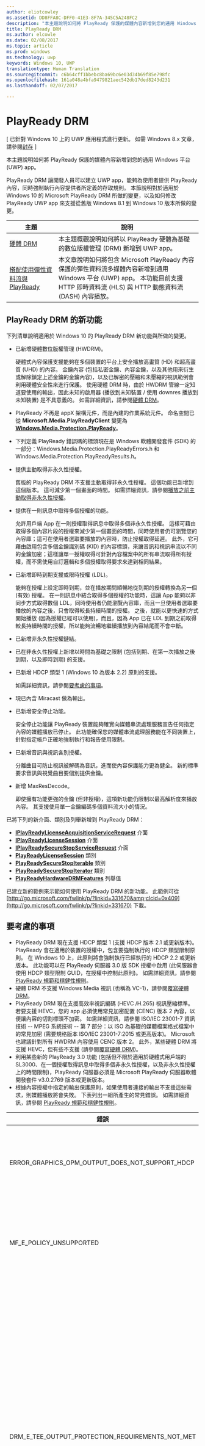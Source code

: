 ```yaml
---
author: eliotcowley
ms.assetid: DD8FFA8C-DFF0-41E3-8F7A-345C5A248FC2
description: "本主題說明如何將 PlayReady 保護的媒體內容新增到您的通用 Windows 平台 (UWP) 應用程式。"
title: PlayReady DRM
ms.author: elcowle
ms.date: 02/08/2017
ms.topic: article
ms.prod: windows
ms.technology: uwp
keywords: Windows 10, UWP
translationtype: Human Translation
ms.sourcegitcommit: c6b64cff1bbebc8ba69bc6e03d34b69f85e798fc
ms.openlocfilehash: 161a048a4bfa9479821aec542db17ded8243d231
ms.lasthandoff: 02/07/2017

---
```


# <a name="playready-drm"></a>PlayReady DRM

\[ 已針對 Windows 10 上的 UWP 應用程式進行更新。 如需 Windows 8.x 文章，請參閱[封存](http://go.microsoft.com/fwlink/p/?linkid=619132) \]


本主題說明如何將 PlayReady 保護的媒體內容新增到您的通用 Windows 平台 (UWP) app。

PlayReady DRM 讓開發人員可以建立 UWP app，能夠為使用者提供 PlayReady 內容，同時強制執行內容提供者所定義的存取規則。 本節說明對於適用於 Windows 10 的 Microsoft PlayReady DRM 所做的變更，以及如何修改 PlayReady UWP app 來支援從舊版 Windows 8.1 到 Windows 10 版本所做的變更。
 
| 主題                                                                     | 說明                                                                                                                                                                                                                                                                             |
|---------------------------------------------------------------------------|-----------------------------------------------------------------------------------------------------------------------------------------------------------------------------------------------------------------------------------------------------------------------------------------|
| [硬體 DRM](hardware-drm.md)                                           | 本主題概觀說明如何將以 PlayReady 硬體為基礎的數位版權管理 (DRM) 新增到 UWP app。                                                                                                                                                                 |
| [搭配使用彈性資料流與 PlayReady](adaptive-streaming-with-playready.md) | 本文章說明如何將包含 Microsoft PlayReady 內容保護的彈性資料流多媒體內容新增到通用 Windows 平台 (UWP) app。 本功能目前支援 HTTP 即時資料流 (HLS) 與 HTTP 動態資料流 (DASH) 內容播放。 |

## <a name="whats-new-in-playready-drm"></a>PlayReady DRM 的新功能

下列清單說明適用於 Windows 10 的 PlayReady DRM 新功能與所做的變更。

-   已新增硬體數位版權管理 (HWDRM)。

    硬體式內容保護支援能夠在多個裝置的平台上安全播放高畫質 (HD) 和超高畫質 (UHD) 的內容。 金鑰內容 (包括私密金鑰、內容金鑰，以及其他用來衍生或解除鎖定上述金鑰的金鑰內容)，以及已解密的壓縮和未壓縮的視訊範例會利用硬體安全性來進行保護。 使用硬體 DRM 時，由於 HWDRM 管線一定知道要使用的輸出，因此未知的啟用器 (播放到未知裝置 / 使用 downres 播放到未知裝置) 是不具意義的。 如需詳細資訊，請參閱[硬體 DRM](hardware-drm.md)。

-   PlayReady 不再是 appX 架構元件，而是內建的作業系統元件。 命名空間已從 **Microsoft.Media.PlayReadyClient** 變更為 [**Windows.Media.Protection.PlayReady**](https://msdn.microsoft.com/library/windows/apps/dn986454)。
-   下列定義 PlayReady 錯誤碼的標頭現在是 Windows 軟體開發套件 (SDK) 的一部分：Windows.Media.Protection.PlayReadyErrors.h 和 Windows.Media.Protection.PlayReadyResults.h。
-   提供主動取得非永久性授權。

    舊版的 PlayReady DRM 不支援主動取得非永久性授權。 這個功能已新增到這個版本。 這可減少第一個畫面的時間。 如需詳細資訊，請參閱[播放之前主動取得非永久性授權](#proactively-acquire-a-non-persistent-license-before-playback)。

-   提供在一則訊息中取得多個授權的功能。

    允許用戶端 App 在一則授權取得訊息中取得多個非永久性授權。 這樣可藉由取得多個內容片段的授權來減少第一個畫面的時間，同時使用者仍可瀏覽您的內容庫；這可在使用者選取要播放的內容時，防止授權取得延遲。 此外，它可藉由啟用包含多個金鑰識別碼 (KID) 的內容標頭，來讓音訊和視訊串流以不同的金鑰加密；這樣讓單一授權取得可針對內容檔案中的所有串流取得所有授權，而不需使用自訂邏輯和多個授權取得要求來達到相同結果。

-   已新增即時到期支援或限時授權 (LDL)。

    能夠在授權上設定即時到期，並在播放期間順暢地從到期的授權轉換為另一個 (有效) 授權。 在一則訊息中結合取得多個授權的功能時，這讓 App 能夠以非同步方式取得數個 LDL，同時使用者仍能瀏覽內容庫，而且一旦使用者選取要播放的內容之後，只會取得較長持續時間的授權。 之後，就能以更快速的方式開始播放 (因為授權已經可以使用)，而且，因為 App 已在 LDL 到期之前取得較長持續時間的授權，所以能夠流暢地繼續播放到內容結尾而不會中斷。

-   已新增非永久性授權鏈結。
-   已在非永久性授權上新增以時間為基礎之限制 (包括到期、在第一次播放之後到期，以及即時到期) 的支援。
-   已新增 HDCP 類型 1 (Windows 10 為版本 2.2) 原則的支援。

    如需詳細資訊，請參閱[要考慮的事項](#things-to-consider)。

-   現已內含 Miracast 做為輸出。
-   已新增安全停止功能。

    安全停止功能讓 PlayReady 裝置能夠確實向媒體串流處理服務宣告任何指定內容的媒體播放已停止。 此功能確保您的媒體串流處理服務能在不同裝置上，針對指定帳戶正確地強制執行和報告使用限制。

-   已新增音訊與視訊各別授權。

    分離曲目可防止視訊被解碼為音訊，進而使內容保護能力更為健全。 新的標準要求音訊與視覺曲目要個別提供金鑰。

-   新增 MaxResDecode。

    即使擁有功能更強的金鑰 (但非授權)，這項新功能仍限制以最高解析度來播放內容。 其支援使用單一金鑰編碼多個資料流大小的情況。

已將下列的新介面、類別及列舉新增到 PlayReady DRM：

-   [**IPlayReadyLicenseAcquisitionServiceRequest**](https://msdn.microsoft.com/library/windows/apps/dn986077) 介面
-   [**IPlayReadyLicenseSession**](https://msdn.microsoft.com/library/windows/apps/dn986080) 介面
-   [**IPlayReadySecureStopServiceRequest**](https://msdn.microsoft.com/library/windows/apps/dn986090) 介面
-   [**PlayReadyLicenseSession**](https://msdn.microsoft.com/library/windows/apps/dn986309) 類別
-   [**PlayReadySecureStopIterable**](https://msdn.microsoft.com/library/windows/apps/dn986371) 類別
-   [**PlayReadySecureStopIterator**](https://msdn.microsoft.com/library/windows/apps/dn986375) 類別
-   [**PlayReadyHardwareDRMFeatures**](https://msdn.microsoft.com/library/windows/apps/dn986265) 列舉值

已建立新的範例來示範如何使用 PlayReady DRM 的新功能。 此範例可從 [http://go.microsoft.com/fwlink/p/?linkid=331670&amp;clcid=0x409](http://go.microsoft.com/fwlink/p/?linkid=331670) 下載。

## <a name="things-to-consider"></a>要考慮的事項

-   PlayReady DRM 現在支援 HDCP 類型 1 (支援 HDCP 版本 2.1 或更新版本)。 PlayReady 會在適用於裝置的授權中，包含要強制執行的 HDCP 類型限制原則。 在 Windows 10 上，此原則將會強制執行已經執行的 HDCP 2.2 或更新版本。 此功能可以在 PlayReady 伺服器 3.0 版 SDK 授權中啟用 (此伺服器會使用 HDCP 類型限制 GUID，在授權中控制此原則)。 如需詳細資訊，請參閱 [PlayReady 規範和穩健性規則](http://www.microsoft.com/playready/licensing/compliance/)。
-   硬體 DRM 不支援 Windows Media 視訊 (也稱為 VC-1)，請參閱[覆寫硬體 DRM](hardware-drm.md#override-hardware-drm)。
-   PlayReady DRM 現在支援高效率視訊編碼 (HEVC /H.265) 視訊壓縮標準。 若要支援 HEVC，您的 app 必須使用常見加密配置 (CENC) 版本 2 內容，以便讓內容的切割標頭不加密。 如需詳細資訊，請參閱 ISO/IEC 23001-7 資訊技術 -- MPEG 系統技術 -- 第 7 部分：以 ISO 為基礎的媒體檔案格式檔案中的常見加密 (需要規格版本 ISO/IEC 23001-7:2015 或更高版本)。 Microsoft 也建議針對所有 HWDRM 內容使用 CENC 版本 2。 此外，某些硬體 DRM 將支援 HEVC，但有些不支援 (請參閱[覆寫硬體 DRM](hardware-drm.md#override-hardware-drm))。
-   利用某些新的 PlayReady 3.0 功能 (包括但不限於適用於硬體式用戶端的 SL3000、在一個授權取得訊息中取得多個非永久性授權，以及非永久性授權上的時間限制)，PlayReady 伺服器必須是 Microsoft PlayReady 伺服器軟體開發套件 v3.0.2769 版本或更新版本。
-   根據內容授權中指定的輸出保護原則，如果使用者連接的輸出不支援這些需求，則媒體播放將會失敗。 下表列出一組所產生的常見錯誤。 如需詳細資訊，請參閱 [PlayReady 規範和穩健性規則](http://www.microsoft.com/playready/licensing/compliance/)。

| 錯誤                                                   | 值      | 說明                                                                                                                                                                                                                                                                                                                                                                                                                                                                                                 |
|---------------------------------------------------------|------------|-------------------------------------------------------------------------------------------------------------------------------------------------------------------------------------------------------------------------------------------------------------------------------------------------------------------------------------------------------------------------------------------------------------------------------------------------------------------------------------------------------------|
| ERROR\_GRAPHICS\_OPM\_OUTPUT\_DOES\_NOT\_SUPPORT\_HDCP  | 0xC0262513 | 授權的輸出保護原則要求監視器採用 HDCP，但卻無法採用 HDCP。                                                                                                                                                                                                                                                                                                                                                                                              |
| MF\_E\_POLICY\_UNSUPPORTED                              | 0xC00D7159 | 授權的輸出保護原則要求監視器採用 HDCP 類型 1，但卻無法採用 HDCP 類型 1。                                                                                                                                                                                                                                                                                                                                                                                |
| DRM\_E\_TEE\_OUTPUT\_PROTECTION\_REQUIREMENTS\_NOT\_MET | 0x8004CD22 | 只有在硬體 DRM 下執行時，才會發生這個錯誤碼。 授權的輸出保護原則要求監視器採用 HDCP 或降低內容的有效解析度，但卻無法採用 HDCP 且無法降低內容的有效解析度，因為硬體 DRM 不支援降低內容的解析度。 在軟體 DRM 下，可播放該內容。 請參閱[使用硬體 DRM 的考量](hardware-drm.md#considerations-for-using-hardware-drm)。 |
| ERROR\_GRAPHICS\_OPM\_NOT\_SUPPORTED                    | 0xc0262500 | 圖形驅動程式不支援輸出保護。 例如，監視器是透過 VGA 所連接，或者未安裝適用於數位輸出的適當圖形驅動程式。 在後者的情況下，所安裝的一般驅動程式是 Microsoft 基本顯示卡，而安裝適當的圖形驅動程式就能解決問題。                                                                                                                                                  |

## <a name="output-protection"></a>輸出保護

下一節會說明在 PlayReady 授權中使用適用於 Windows 10 的 PlayReady DRM 搭配輸出保護原則時，所產生的行為。

PlayReady DRM 支援 **Microsoft PlayReady 可延伸媒體權利規格**中包含的輸出保護層級。 您可在 PlayReady 授權產品的隨附文件套件中，找到這份文件。

> [!NOTE]
> 授權伺服器可設定的輸出保護層級允許值，受到 [PlayReady 相容性規則](https://www.microsoft.com/playready/licensing/compliance/)所規範。

PlayReady DRM 僅允許在 PlayReady 相容性規則中指定的輸出連接器上，播放具輸出保護原則的內容。 如需有關 PlayReady 相容性規則指定連接器詞彙的詳細資訊，請參閱[適用於 PlayReady 相容性與穩健性規則的定義詞彙](https://www.microsoft.com/playready/licensing/compliance/)。

本節著重探討適用於 Windows 10 之 PlayReady DRM，以及適用於 Windows 10 之 PlayReady 硬體 DRM 的輸出保護案例，亦適用於部分 Windows 用戶端。 使用 PlayReady HWDRM 時，會在 Windows TEE 實作過程中強制執行所有輸出保護 (請參閱[硬體 DRM](hardware-drm.md))。 因此，與使用 PlayReady SWDRM (軟體 DRM) 時的部分行為會略有差異：

* 適用於未壓縮數位視訊 270 的輸出保護層級 (OPL) 支援：適用於 Windows 10 的 PlayReady HWDRM 不支援向下解析度，且會強制執行 HDCP (高頻寬數位內容保護)。 建議適用於 HWDRM 的高畫質內容應具備超過 270 的 OPL (雖然並非必要)。 此外，您應該在授權 (HDCP 版本 2.2 或更新版本) 中設定 HDCP 類型限制。
* 不同於 SWDRM，HWDRM 會根據功能最少的監視器，在所有監視器上強制執行輸出保護。 例如，如果使用者連接了兩台監視器，其中一台監視器支援 HDCP，而另一台不支援，則如果授權要求 HDCP (即使只在支援 HDCP 監視器上呈現內容)，皆將無法播放。 在 SWDRM 中，只要內容僅在支援 HDCP 的監視器上顯示，就能播放內容。
* 除非內容金鑰和授權符合下列條件，否則不保證 HWDRM 可供用戶端使用且安全：
    * 用於視訊內容金鑰的授權，其最低安全性層級必須為 3000。
    * 音訊必須以有別於視訊的內容金鑰加密，且適用於音訊的授權其最低安全性層級必須為 2000。 否則音訊可能不會進行加密處理。
* 所有 SWDRM 案例，皆要求適用於音訊和/或視訊內容金鑰的 PlayReady 授權最低安全性等級應不超過 2000。

### <a name="output-protection-levels"></a>輸出保護層級

下表概述 PlayReady 授權中各個 OPL 間的對應，以及適用於 Windows 10 的 PlayReady DRM 如何強制執行這些對應。

#### <a name="video"></a>視訊

<table>
    <tr>
        <th rowspan="2">OPL</th>
        <th>壓縮的數位視訊</th>
        <th colspan="2">未壓縮的數位視訊</th>
        <th>類比電視</th>
    </tr>
    <tr>
        <th>任何值</th>
        <th colspan="2">HDMI、DVI、DisplayPort、MHL</th>
        <th>元件、複合式</th>
    </tr>
    <tr>
        <th>100</th>
        <td rowspan="6">無\*</td>
        <td colspan="2">傳遞內容</td>
        <td>傳遞內容</td>
    </tr>
    <tr>
        <th>150</th>
        <td colspan="2" rowspan="2">無\*</td>
        <td>使用 CGMS-A CopyNever 或無法使用 CGMS-A 時傳遞內容</td>
    </tr>
    <tr>
        <th>200</th>
        <td>使用 CGMS-A CopyNever 時傳遞內容</td>
    </tr>
    <tr>
        <th>250</th>
        <td colspan="2">嘗試使用 HDCP，但無論結果如何皆傳遞內容</td>
        <td rowspan="5">無\*</td>
    </tr>
    <tr>
        <th>270</th>
        <td>**SWDRM**：嘗試使用 HDCP。 若 HDCP 無法使用，則電腦會將每個畫面的有效解析度限制為 520,000 像素，並傳遞內容</td>
        <td>**HWDRM**：使用 HDCP 傳遞內容。 若 HDCP 無法使用，則會將傳送到 HDMI/DVI 連接埠的播放封鎖</td>
    </tr>
    <tr>
        <th>300</th>
        <td colspan="2">
            <p>
                **「未」定義 HDCP 類型限制時：**會使用 HDCP 來傳遞內容。 若 HDCP 無法使用，則會將傳送到 HDMI/DVI 連接埠的播放封鎖。
            </p>
            <p>
                **「已」定義 HDCP 類型限制時：**會使用 HDCP 2.2 來傳遞內容並將內容串流類型設定為 1。 若 HDCP 無法使用或是內容串流類型無法設定為 1，則會將傳送到 HDMI/DVI 連接埠的播放封鎖。
            </p>
        </td>
    </tr>
    <tr>
        <th>400</th>
        <td rowspan="2">Windows 10 絕對不會將壓縮的數位視訊內容傳遞至輸出，無論後續 OPL 值為何皆然。 如需有關壓縮的數位視訊內容詳細資訊，請參閱[適用於 PlayReady 產品的相容性規則](https://www.microsoft.com/playready/licensing/compliance/)。</td>
        <td colspan="2" rowspan="2">無\*</td>
    </tr>
    <tr>
        <th>500</th>
    </tr>
</table>
<br/>

\* 並非所有輸出保護層級的值都可由授權伺服器設定。 如需詳細資訊，請參閱 [PlayReady 相容性規則](https://www.microsoft.com/playready/licensing/compliance/)。

#### <a name="audio"></a>音訊

<table>
    <tr>
        <th rowspan="2">OPL</th>
        <th>壓縮的數位音訊</th>
        <th>未壓縮的數位音訊</th>
        <th>類比或 USB 音訊</th>
    </tr>
    <tr>
        <th>HDMI、DisplayPort、MHL</th>
        <th>HDMI、DisplayPort、MHL</th>
        <th>任何值</th>
    </tr>
    <tr>
        <th>100</th>
        <td rowspan="3">傳遞內容</td>
        <td>傳遞內容</td>
        <td rowspan="5">傳遞內容</td>
    </tr>
    <tr>
        <th>150</th>
        <td rowspan="4">「不」傳遞內容</td>
    </tr>
    <tr>
        <th>200</th>
    </tr>
    <tr>
        <th>250</th>
        <td>若在 HDMI、DisplayPort 或 MHL 上使用 HDCP，或是使用 SCMS 並設為 CopyNever，即會傳遞內容</td>
    </tr>
    <tr>
        <th>300</th>
        <td>若在 HDMI、DisplayPort 或 MHL 上使用 HDCP，即會傳遞內容</td>
    </tr>
</table>
<br/>

### <a name="miracast"></a>Miracast

PlayReady DRM 可讓您在使用 HDCP 2.0 或更新版本時，立即透過 Miracast 輸出播放內容。 不過在 Windows 10 上，Miracast 會視為*數位*輸出。 如需關於 Miracast 案例的詳細資訊，請參閱 [PlayReady 相容性規則](https://www.microsoft.com/playready/licensing/compliance/)。 下表概述 PlayReady 授權中各個 OPL 間的對應，以及 PlayReady DRM 如何在 Miracast 輸出上強制執行這些對應。

<table>
    <tr>
        <th>OPL</th>
        <th>壓縮的數位音訊</th>
        <th>未壓縮的數位音訊</th>
        <th>壓縮的數位視訊</th>
        <th>未壓縮的數位視訊</th>
    </tr>
    <tr>
        <th>100</th>
        <td rowspan="4">使用 HDCP 2.0 或更新版本時傳遞內容。 若無法使用，則「不會」傳遞內容</td>
        <td>使用 HDCP 2.0 或更新版本時傳遞內容。 若無法使用，則「不會」傳遞內容</td>
        <td rowspan="6">無\*</td>
        <td>使用 HDCP 2.0 或更新版本時傳遞內容。 若無法使用，則「不會」傳遞內容</td>
    </tr>
    <tr>
        <th>150</th>
        <td rowspan="3">「不」傳遞內容</td>
        <td rowspan="2">無\*</td>
    </tr>
    <tr>
        <th>200</th>
    </tr>
    <tr>
        <th>250</th>
        <td rowspan="2">使用 HDCP 2.0 或更新版本時傳遞內容。 若無法使用，則「不會」傳遞內容</td>
    </tr>
    <tr>
        <th>270</th>
        <td colspan="2">無\*</td>
    </tr>
    <tr>
        <th>300</th>
        <td>使用 HDCP 2.0 或更新版本時傳遞內容。 若無法使用，則「不會」傳遞內容</td>
        <td>「不」傳遞內容</td>
        <td>
            <p>
                **「未」定義 HDCP 類型限制時：**會在使用 HDCP 2.0 或更新版本時傳遞內容。 若無法使用，則「不會」傳遞內容。
            </p>
            <p>
                **「已」定義 HDCP 類型限制時：**會使用 HDCP 2.2 來傳遞內容並將內容串流類型設定為 1。 若 HDCP 無法使用或是內容串流類型無法設定為 1，則「不會」傳遞內容。
            </p>        
        </td>
    </tr>
    <tr>
        <th>400</th>
        <td rowspan="2" colspan="2">無\*</td>
        <td rowspan="2">Windows 10 絕對不會將壓縮的數位視訊內容傳遞至輸出，無論後續 OPL 值為何皆然。 如需有關壓縮的數位視訊內容詳細資訊，請參閱[適用於 PlayReady 產品的相容性規則](https://www.microsoft.com/playready/licensing/compliance/)。</td>
        <td rowspan="2">無\*</td>
    </tr>
    <tr>
        <th>500</th>
    </tr>
</table>
<br/>

\* 並非所有輸出保護層級的值都可由授權伺服器設定。 如需詳細資訊，請參閱 [PlayReady 相容性規則](https://www.microsoft.com/playready/licensing/compliance/)。

### <a name="additional-explicit-output-restrictions"></a>其他的明確輸出限制

下表說明適用於 Windows 10 的 PlayReady DRM，如何實作明確的數位視訊輸出保護限制。

<table>
    <tr>
        <th>案例</th>
        <th>GUID</th>
        <th>如果...</th>
        <th>則...</th>
    </tr>
    <tr>
        <th>最大有效解析度解碼大小</th>
        <td>9645E831-E01D-4FFF-8342-0A720E3E028F</td>
        <td>連接的輸出為：數位視訊輸出、Miracast、HDMI、DVI 等等。</td>
        <td>
            <p>
                採用下列限制時傳遞內容︰  
            </p>
            <ul>
                <li>(a) 畫面寬度必須小於或等於最大像素畫面寬度，且畫面高度小於或等於最大像素畫面高度，或</li>
                <li>(b) 畫面高度必須小於或等於最大像素畫面寬度，且畫面寬度小於或等於最大像素畫面高度</li>
            </ul>                   
        </td>
    </tr>
    <tr>
        <th>HDCP 類型限制</th>
        <td>ABB2C6F1-E663-4625-A945-972D17B231E7</td>
        <td>連接的輸出為：數位視訊輸出、Miracast、HDMI、DVI 等等。</td>
        <td>使用 HDCP 2.2 傳遞內容並將內容串流類型設為 1。 若 HDCP 2.2 無法使用或是內容串流類型無法設定為 1，則「不會」傳遞內容。 此外，也必須指定一個值大於或等於 271 的未壓縮數位視訊輸出保護層級</td>
    </tr>
</table>
<br/>

下表說明適用於 Windows 10 的 PlayReady DRM 如何實作明確的類比視訊輸出保護限制。

<table>
    <tr>
        <th>案例</th>
        <th>GUID</th>
        <th>如果...</th>
        <th colspan="2">則...</th>
    </tr>
    <tr>
        <th>類比電腦監視器</th>
        <td>D783A191-E083-4BAF-B2DA-E69F910B3772</td>
        <td>連接的輸出為：VGA、DVI &ndash;類比等等。</td>
        <td>**SWDRM：**電腦會將每個畫面的有效解析度限制為 520,000 像素，並傳遞內容</td>
        <td>**HWDRM：**「不」傳遞內容</td>
    </tr>
    <tr>
        <th>類比色差</th>
        <td>811C5110-46C8-4C6E-8163-C0482A15D47E</td>
        <td>連接的輸出為：色差</td>
        <td>**SWDRM：**電腦會將每個畫面的有效解析度限制為 520,000 像素，並傳遞內容</td>
        <td>**HWDRM：**「不」傳遞內容</td>
    </tr>
    <tr>
        <th rowspan="2">類比電視輸出</th>
        <td>2098DE8D-7DDD-4BAB-96C6-32EBB6FABEA3</td>
        <td>類比電視 OPL 小於 151</td>
        <td colspan="2">必須使用 CGMS-A</td>
    </tr>
    <tr>
        <td>225CD36F-F132-49EF-BA8C-C91EA28E4369</td>
        <td>類比電視 OPL 小於 101，且授權不包含 2098DE8D-7DDD-4BAB-96C6-32EBB6FABEA3</td>
        <td colspan="2">必須嘗試使用 CGMS-A，但無論結果如何皆可播放內容</td>
    </tr>
    <tr>
        <th>自動增益控制項和色條</th>
        <td>C3FD11C6-F8B7-4D20-B008-1DB17D61F2DA</td>
        <td>傳遞內容的解析度小於或等於 520,000 像素，以類比電視輸出</td>
        <td colspan="2">解析度小於 520,000 像素時針對色差視訊和 PAL 模式設為「僅 AGC」，並在解析度小於 520,000 像素時針對 NTSC 設定「AGC」和色條資訊，根據表格 3.5.7.3 而定 (位於「相容性規則」中)。</td>
    </tr>
    <tr>
        <th>僅數位輸出</th>
        <td>760AE755-682A-41E0-B1B3-DCDF836A7306</td>
        <td>連接的輸出為類比</td>
        <td colspan="2">不傳遞內容</td>
    </tr>
</table>
<br/>

> [!NOTE]
> 播放時若使用諸如「Mini DisplayPort 轉 VGA」等轉接卡硬體鎖，則 Windows 10 會將輸出視為數位視訊輸出，而無法強制執行類比視訊原則。

下表說明可在其他情況下啟用播放之適用於 Windows 10 的 PlayReady DRM 實作。

<table>
    <tr>
        <th>案例</th>
        <th>GUID</th>
        <th>如果...</th>
        <th colspan="2">則...</th>
    </tr>
    <tr>
        <th>未知輸出</th>
        <td>786627D8-C2A6-44BE-8F88-08AE255B01A7</td>
        <td>若無法適度判斷輸出，或是無法使用圖形驅動程式建立 OPM</td>
        <td>**SWDRM：**傳遞內容</td>
        <td>**HWDRM：**「不」傳遞內容</td>
    </tr>
    <tr>
        <th>具限制的不明輸出</th>
        <td>B621D91F-EDCC-4035-8D4B-DC71760D43E9</td>
        <td>若無法適度判斷輸出，或是無法使用圖形驅動程式建立 OPM</td>
        <td>**SWDRM：**電腦會將每個畫面的有效解析度限制為 520,000 像素，並傳遞內容</td>
        <td>**HWDRM：**「不」傳遞內容</td>
    </tr>
</table>
<br/>

## <a name="prerequisites"></a>先決條件

開始建立 PlayReady 保護的 UWP app 之前，需要在系統上安裝下列軟體：

-   Windows 10。
-   如果您正在針對適用於 UWP app 的 PlayReady DRM 編譯任何範例，就必須使用 Microsoft Visual Studio 2015 或更新版本來編譯範例。 您仍然可以使用 Microsoft Visual Studio 2013，來編譯任何來自適用於 Windows 8.1 市集 app 的 PlayReady DRM 的範例。

<!--This is no longer available-->
<!--If you are planning to play back MPEG-2/H.262 content on your app, you must also download and install [Windows 8.1 Media Center Pack](http://go.microsoft.com/fwlink/p/?LinkId=626876).-->

## <a name="playready-windows-store-app-migration-guide"></a>PlayReady Windows 市集應用程式移轉指南

本節包含如何將現有的 PlayReady Windows 8.x 市集 app 移轉到 Windows 10 的相關資訊。

Windows 10 上適用於 PlayReady UWP app 的命名空間已從 **Microsoft.Media.PlayReadyClient** 變更為 [**Windows.Media.Protection.PlayReady**](https://msdn.microsoft.com/library/windows/apps/dn986454)。 這表示您必須在程式碼中搜尋舊的命名空間，並取代為新的命名空間。 您仍將參考 winmd 檔案。 它是 Windows 10 作業系統上 windows.media.winmd 的一部分。 它屬於 Windows SDK 中的 windows.winmd。 對於 UWP，會在 windows.foundation.univeralappcontract.winmd 中參照它。

若要播放 PlayReady 保護的高畫質 (HD) 內容 (1080p) 及超高畫質 (UHD) 內容，您需要實作 PlayReady 硬體 DRM。 如需如何實作 PlayReady 硬體 DRM 的相關資訊，請參閱[硬體 DRM](hardware-drm.md)。

硬體 DRM 不支援某些內容。 如需停用硬體 DRM 和啟用軟體 DRM 的相關資訊，請參閱[覆寫硬體 DRM](hardware-drm.md#override-hardware-drm)。

關於媒體保護管理員，請確定您的程式碼包含下列設定 (如果程式碼中還未包含)。

```cs
var mediaProtectionManager = new Windows.Media.Protection.MediaProtectionManager();

mediaProtectionManager.properties["Windows.Media.Protection.MediaProtectionSystemId"] = 
             '{F4637010-03C3-42CD-B932-B48ADF3A6A54}'
var cpsystems = new Windows.Foundation.Collections.PropertySet();
cpsystems["{F4637010-03C3-42CD-B932-B48ADF3A6A54}"] = 
                "Windows.Media.Protection.PlayReady.PlayReadyWinRTTrustedInput";
mediaProtectionManager.properties["Windows.Media.Protection.MediaProtectionSystemIdMapping"] = cpsystems;

mediaProtectionManager.properties["Windows.Media.Protection.MediaProtectionContainerGuid"] = 
                "{9A04F079-9840-4286-AB92-E65BE0885F95}";
```

## <a name="proactively-acquire-a-non-persistent-license-before-playback"></a>播放之前主動取得非永久性授權

本節說明如何在開始播放之前，主動取得非永久性授權。

在舊版的 PlayReady DRM 中，非永久性授權只能在播放期間被動取得。 在這個版本中，您可以在開始播放之前，主動取得非永久性授權。

1.  主動建立播放工作階段，讓非永久性授權可儲存於其中。 例如：

    ```cs
    var cpsystems = new Windows.Foundation.Collections.PropertySet();       
    cpsystems["{F4637010-03C3-42CD-B932-B48ADF3A6A54}"] = "Windows.Media.Protection.PlayReady.PlayReadyWinRTTrustedInput"; // PlayReady

    var pmpSystemInfo = new Windows.Foundation.Collections.PropertySet();
    pmpSystemInfo["Windows.Media.Protection.MediaProtectionSystemId"] = "{F4637010-03C3-42CD-B932-B48ADF3A6A54}";
    pmpSystemInfo["Windows.Media.Protection.MediaProtectionSystemIdMapping"] = cpsystems;
    var pmpServer = new Windows.Media.Protection.MediaProtectionPMPServer( pmpSystemInfo );
    ```

2.  將該播放工作階段繫結到授權取得類別。 例如：

    ```cs
    var licenseSessionProperties = new Windows.Foundation.Collections.PropertySet();
    licenseSessionProperties["Windows.Media.Protection.MediaProtectionPMPServer"] = pmpServer;
    var licenseSession = new Windows.Media.Protection.PlayReady.PlayReadyLicenseSession( licenseSessionProperties );
    ```

3.  建立授權服務要求。 例如：

    ```cs
    var laSR = licenseSession.CreateLAServiceRequest();
    ```

4.  使用從步驟 3 所建立的服務要求來執行授權取得。 授權會儲存在播放工作階段中。
5.  將該播放工作階段繫結到媒體來源，以進行播放。 例如：

    ```cs
    licenseSession.configureMediaProtectionManager( mediaProtectionManager );
    videoPlayer.msSetMediaProtectionManager( mediaProtectionManager );
    ```
    
## <a name="add-secure-stop"></a>新增安全停止功能

本節說明如何將安全停止功能新增到您的 UWP app。

安全停止功能讓 PlayReady 裝置能夠確實向媒體串流處理服務宣告任何指定內容的媒體播放已停止。 此功能確保您的媒體串流處理服務能在不同裝置上，針對指定帳戶正確地強制執行和報告使用限制。

傳送安全停止挑戰的主要案例有兩種：

-   當媒體呈現因已到達內容結尾，或當使用者在中間的某處停止呈現媒體而停止。
-   當先前的工作階段意外結束 (例如，因為系統或 App 當機)。 App 將需要針對任何待處理的安全停止工作階段進行查詢 (可能是在開機或關機時)，並從任何其他媒體播放個別傳送挑戰。

如需安全停止功能的實作範例，請參閱 PlayReady 範例中的 securestop.cs 檔案，其位於 [http://go.microsoft.com/fwlink/p/?linkid=331670&amp;clcid=0x409](http://go.microsoft.com/fwlink/p/?linkid=331670)。

## <a name="use-playready-drm-on-xbox-one"></a>在 Xbox One 上使用 PlayReady DRM

若要在 Xbox One 上的 UWP App 中使用 PlayReady DRM，您必須先註冊您正在使用的開發人員中心帳戶以針對 PlayReady 的使用授權發佈 App。 若要執行這項作業，您可以使用兩種方法：

* 請您在 Microsoft 的連絡人要求權限。
* 透過將開發人員中心帳戶和公司名稱傳送到 [pronxbox@microsoft.com](mailto:pronxbox@microsoft.com) 來請求授權。

當您收到授權之後，您必須將額外的 `<DeviceCapability>` 新增到應用程式資訊清單。 您必須手動新增這個項目，因為目前在應用程式資訊清單設計工具中無法使用此設定。 執行下列步驟以進行設定：

1. 在 Visual Studio 中開啟專案，開啟 **\[方案總管\]**，以滑鼠右鍵按一下 **\[Package.appxmanifest\]**。
2. 選取 **\[開啟方式\]**，選擇 **\[XML (文字) 編輯器\]**，然後按一下 **\[確定\]**。
3. 在 `<Capabilities>` 標記之間，新增下列 `<DeviceCapability>`：

    ```xml
    <DeviceCapability Name="6a7e5907-885c-4bcb-b40a-073c067bd3d5" />
    ```

4. 儲存檔案。

此外，還有最後一個在 Xbox One 上使用 PlayReady 的考量：開發套件上具有 SL150 的限制 (也就是它們無法播放 SL2000 或 SL3000 內容)。 零售裝置可以播放具有更高安全性層級的內容，但若要在開發人員套件上測試 App，您必須使用 SL150 內容。 您可以使用下列其中一種方法來測試此內容：

* 使用需要 SL150 授權的策劃測試內容。
* 實作邏輯來使只有特定的已驗證測試帳戶可以針對特定內容取得 SL150 授權。

請使用最適合您公司和產品的方法。

## <a name="see-also"></a>另請參閱
- [媒體播放](media-playback.md)





